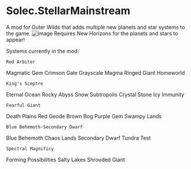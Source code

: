 # Solec.StellarMainstream
A mod for Outer Wilds that adds multiple new planets and star systems to the game.
![image](https://github.com/user-attachments/assets/d9a8ad6c-f7a1-45f6-8964-c3ad1adb7c16)
Requires New Horizons for the planets and stars to appear!

Systems currently in the mod:

    Red Arbiter
Magmatic Gem
Crimson Gale
Grayscale Magma
Ringed Giant
Homeworld

    King's Sceptre
Eternal Ocean
Rocky Abyss
Snow Subtropolis
Crystal Stone
Icy Immunity

    Fearful Giant
Death Plains
Red Geode
Brown Bog
Purple Gem
Swampy Lands

    Blue Behemoth-Secondary Dwarf
Blue Behemoth
Chaos Lands
Secondary Dwarf
Tundra Test

    Spectral Magnificy
Forming Possibilities
Salty Lakes
Shrouded Giant
